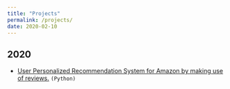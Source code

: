 ```yaml
---
title: "Projects"
permalink: /projects/
date: 2020-02-10
---
```


## 2020
- [User Personalized Recommendation System for Amazon by making use of reviews.](https://github.com/Shreyash1811/User-Personalized-Recommendation-System-for-Amazon-by-making-use-of-reviews) `(Python)`
